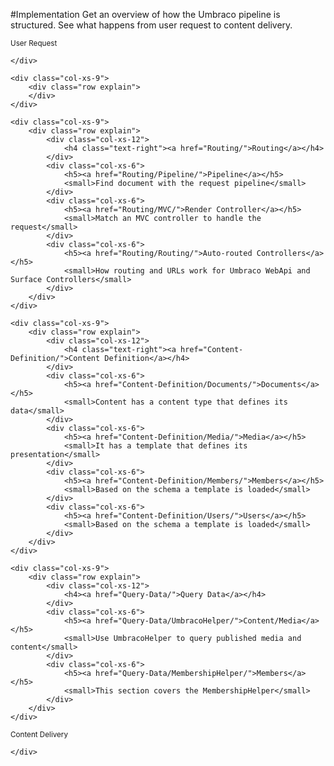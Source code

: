 #Implementation
Get an overview of how the Umbraco pipeline is structured. See what happens from user request to content delivery.

<div class="row implementation">
	<div class="col-sm-12"></div>
</div>

<div class="row">
	<div class="col-xs-3">
		<small class="text-center">User Request</small>
		<span class="dot small">
			<span class="line v-line"></span>
		</span>

	</div>
	
	<div class="col-xs-9">
		<div class="row explain">
		</div>
	</div>
</div>

<div class="row">
	<div class="col-xs-3">
		<span class="dot big icon-Tactics">
			<span class="line v-line top"></span>
			<span class="line v-line"></span>
			<span class="line h-line"></span>
		</span>
		<span class="dot small">
			<span class="line v-line"></span>
			<span class="line h-line"></span>
		</span>
		<span class="dot small">
			<span class="line v-line"></span>
			<span class="line h-line"></span>
		</span>
	</div>
	
	<div class="col-xs-9">
		<div class="row explain">
			<div class="col-xs-12">
				<h4 class="text-right"><a href="Routing/">Routing</a></h4>
			</div>			
			<div class="col-xs-6">
				<h5><a href="Routing/Pipeline/">Pipeline</a></h5>
				<small>Find document with the request pipeline</small>
			</div>
			<div class="col-xs-6">
				<h5><a href="Routing/MVC/">Render Controller</a></h5>
				<small>Match an MVC controller to handle the request</small>
			</div>
			<div class="col-xs-6">
				<h5><a href="Routing/Routing/">Auto-routed Controllers</a></h5>
				<small>How routing and URLs work for Umbraco WebApi and Surface Controllers</small>
			</div>
		</div>
	</div>
</div>

<div class="row">
	<div class="col-xs-3">
		<span class="dot big icon-Folders">
			<span class="line v-line top"></span>
			<span class="line v-line"></span>
			<span class="line h-line"></span>
		</span>
		<span class="dot small">
			<span class="line v-line"></span>
			<span class="line h-line"></span>
		</span>
		<span class="dot small">
			<span class="line v-line"></span>
			<span class="line h-line"></span>
		</span>
	</div>
	
	<div class="col-xs-9">
		<div class="row explain">
			<div class="col-xs-12">
				<h4 class="text-right"><a href="Content-Definition/">Content Definition</a></h4>
			</div>
			<div class="col-xs-6">
				<h5><a href="Content-Definition/Documents/">Documents</a></h5>
				<small>Content has a content type that defines its data</small>
			</div>
			<div class="col-xs-6">
				<h5><a href="Content-Definition/Media/">Media</a></h5>
				<small>It has a template that defines its presentation</small>
			</div>
			<div class="col-xs-6">
				<h5><a href="Content-Definition/Members/">Members</a></h5>
				<small>Based on the schema a template is loaded</small>
			</div>
			<div class="col-xs-6">
				<h5><a href="Content-Definition/Users/">Users</a></h5>
				<small>Based on the schema a template is loaded</small>
			</div>
		</div>
	</div>
</div>

<div class="row">
	<div class="col-xs-3">
		<span class="dot big icon-Server-alt">
			<span class="line v-line top"></span>
			<span class="line v-line"></span>
			<span class="line h-line"></span>
		</span>
		<span class="dot small">
			<span class="line v-line"></span>
			<span class="line h-line"></span>
		</span>
	</div>
	
	<div class="col-xs-9">
		<div class="row explain">
			<div class="col-xs-12">
				<h4><a href="Query-Data/">Query Data</a></h4>
			</div>
			<div class="col-xs-6">
				<h5><a href="Query-Data/UmbracoHelper/">Content/Media</a></h5>
				<small>Use UmbracoHelper to query published media and content</small>
			</div>
			<div class="col-xs-6">
				<h5><a href="Query-Data/MembershipHelper/">Members</a></h5>
				<small>This section covers the MembershipHelper</small>
			</div>
		</div>
	</div>
</div>

<div class="row">
	<div class="col-xs-3">
		<span class="dot small last">
			<span class="line v-line top"></span>
		</span>
		<small class="text-center">Content Delivery</small>

	</div>
</div>
